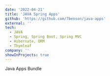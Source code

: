 ```yaml
---
date: '2022-04-21'
title: 'JAVA Spring Apps'
github: 'https://github.com/7benson/java-apps'
external: ''
tech:
  - JAVA
  - Spring, Spring Boot, Spring MVC
  - Hibernate, ORM
  - Thymleaf
company: ''
showInProjects: true
---
```


Java Apps Bundle
